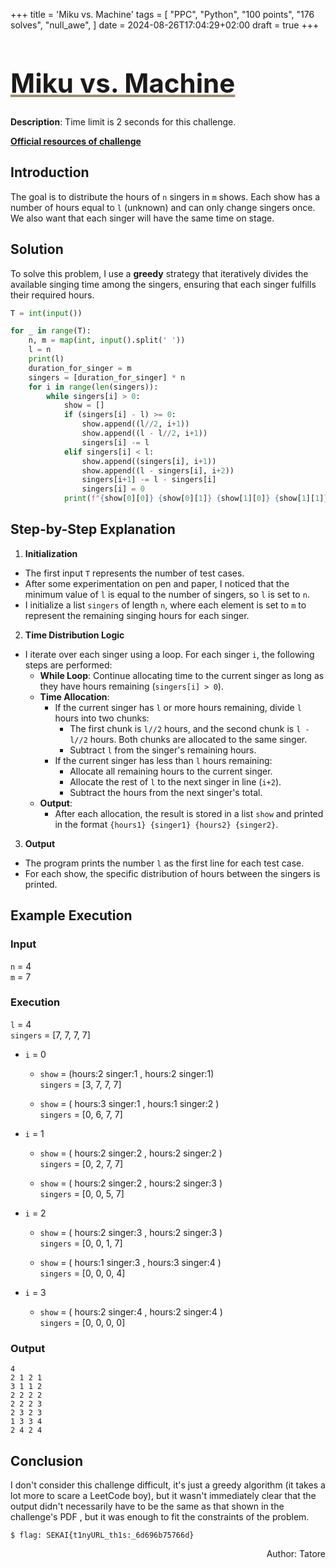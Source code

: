 +++
title = 'Miku vs. Machine'
tags = [
  "PPC",
  "Python",
  "100 points",
  "176 solves",
  "null_awe",
]
date = 2024-08-26T17:04:29+02:00
draft = true
+++

<h1 style='text-decoration: underline;text-decoration-color: #9e8c6c;font-size: 3em;'>Miku vs. Machine</h1>

**Description**: Time limit is 2 seconds for this challenge.

[**Official resources of challenge**](https://ppc.chals.sekai.team)

## Introduction

The goal is to distribute the hours of `n` singers in `m` shows.
Each show has a number of hours equal to `l` (unknown) and can only change singers once.
We also want that each singer will have the same time on stage.

## Solution

To solve this problem, I use a **greedy** strategy that iteratively divides the available singing time among the singers, ensuring that each singer fulfills their required hours.

```python
T = int(input())

for _ in range(T):
    n, m = map(int, input().split(' '))
    l = n
    print(l)
    duration_for_singer = m
    singers = [duration_for_singer] * n
    for i in range(len(singers)):
        while singers[i] > 0:
            show = []
            if (singers[i] - l) >= 0:
                show.append((l//2, i+1))
                show.append((l - l//2, i+1))
                singers[i] -= l
            elif singers[i] < l:
                show.append((singers[i], i+1))
                show.append((l - singers[i], i+2))
                singers[i+1] -= l - singers[i]
                singers[i] = 0
            print(f"{show[0][0]} {show[0][1]} {show[1][0]} {show[1][1]}")
```

## Step-by-Step Explanation

1. **Initialization**

- The first input `T` represents the number of test cases.
- After some experimentation on pen and paper, I noticed that the minimum value of `l` is equal to the number of singers, so `l` is set to `n`.
- I initialize a list `singers` of length `n`, where each element is set to `m` to represent the remaining singing hours for each singer.

2. **Time Distribution Logic**

- I iterate over each singer using a loop. For each singer `i`, the following steps are performed:
  - **While Loop**: Continue allocating time to the current singer as long as they have hours remaining (`singers[i] > 0`).
  - **Time Allocation**:
    - If the current singer has `l` or more hours remaining, divide `l` hours into two chunks:
      - The first chunk is `l//2` hours, and the second chunk is `l - l//2` hours. Both chunks are allocated to the same singer.
      - Subtract `l` from the singer's remaining hours.
    - If the current singer has less than `l` hours remaining:
      - Allocate all remaining hours to the current singer.
      - Allocate the rest of `l` to the next singer in line (`i+2`).
      - Subtract the hours from the next singer's total.
  - **Output**:
    - After each allocation, the result is stored in a list `show` and printed in the format `{hours1} {singer1} {hours2} {singer2}`.

3. **Output**

- The program prints the number `l` as the first line for each test case.
- For each show, the specific distribution of hours between the singers is printed.

## Example Execution

### Input

`n` = 4 \
`m` = 7

### Execution

`l` = 4 \
`singers` = [7, 7, 7, 7]

- `i` = 0

  - `show` = (hours:2 singer:1 , hours:2 singer:1) \
    `singers` = [3, 7, 7, 7]

  - `show` = ( hours:3 singer:1 , hours:1 singer:2 ) \
    `singers` = [0, 6, 7, 7]

- `i` = 1

  - `show` = ( hours:2 singer:2 , hours:2 singer:2 ) \
    `singers` = [0, 2, 7, 7]

  - `show` = ( hours:2 singer:2 , hours:2 singer:3 ) \
    `singers` = [0, 0, 5, 7]

- `i` = 2

  - `show` = ( hours:2 singer:3 , hours:2 singer:3 ) \
    `singers` = [0, 0, 1, 7]

  - `show` = ( hours:1 singer:3 , hours:3 singer:4 ) \
    `singers` = [0, 0, 0, 4]

- `i` = 3
  - `show` = ( hours:2 singer:4 , hours:2 singer:4 ) \
    `singers` = [0, 0, 0, 0]

### Output

```stdout
4
2 1 2 1
3 1 1 2
2 2 2 2
2 2 2 3
2 3 2 3
1 3 3 4
2 4 2 4
```

## Conclusion

I don't consider this challenge difficult, it's just a greedy algorithm (it takes a lot more to scare a LeetCode boy), but it wasn't immediately clear that the output didn't necessarily have to be the same as that shown in the challenge's PDF , but it was enough to fit the constraints of the problem.

```stdout
$ flag: SEKAI{t1nyURL_th1s:_6d696b75766d}
```

<p align='right'>Author: Tatore </p>
